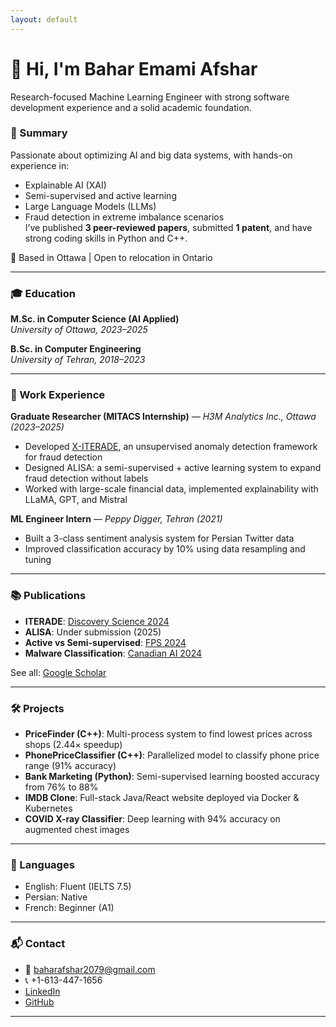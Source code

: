 ```yaml
---
layout: default
---
```


# 👋 Hi, I'm Bahar Emami Afshar

Research-focused Machine Learning Engineer with strong software development experience and a solid academic foundation.

### 🧠 Summary
Passionate about optimizing AI and big data systems, with hands-on experience in:
- Explainable AI (XAI)
- Semi-supervised and active learning
- Large Language Models (LLMs)
- Fraud detection in extreme imbalance scenarios  
I’ve published **3 peer-reviewed papers**, submitted **1 patent**, and have strong coding skills in Python and C++.

📍 Based in Ottawa | Open to relocation in Ontario

---

### 🎓 Education

**M.Sc. in Computer Science (AI Applied)**  
*University of Ottawa, 2023–2025*

**B.Sc. in Computer Engineering**  
*University of Tehran, 2018–2023*

---

### 💼 Work Experience

**Graduate Researcher (MITACS Internship)** — *H3M Analytics Inc., Ottawa (2023–2025)*  
- Developed [X-ITERADE](https://link.springer.com/chapter/10.1007/978-3-031-78980-9_8), an unsupervised anomaly detection framework for fraud detection  
- Designed ALISA: a semi-supervised + active learning system to expand fraud detection without labels  
- Worked with large-scale financial data, implemented explainability with LLaMA, GPT, and Mistral

**ML Engineer Intern** — *Peppy Digger, Tehran (2021)*  
- Built a 3-class sentiment analysis system for Persian Twitter data  
- Improved classification accuracy by 10% using data resampling and tuning

---

### 📚 Publications

- **ITERADE**: [Discovery Science 2024](https://link.springer.com/chapter/10.1007/978-3-031-78980-9_8)  
- **ALISA**: Under submission (2025)  
- **Active vs Semi-supervised**: [FPS 2024](https://link.springer.com/chapter/10.1007/978-3-031-87496-3_12)  
- **Malware Classification**: [Canadian AI 2024](https://caiac.pubpub.org/pub/r5yzx1s1)

See all: [Google Scholar](https://scholar.google.ca/citations?user=1a4pNfgAAAAJ&hl=en)

---

### 🛠️ Projects

- **PriceFinder (C++)**: Multi-process system to find lowest prices across shops (2.44× speedup)
- **PhonePriceClassifier (C++)**: Parallelized model to classify phone price range (91% accuracy)
- **Bank Marketing (Python)**: Semi-supervised learning boosted accuracy from 76% to 88%
- **IMDB Clone**: Full-stack Java/React website deployed via Docker & Kubernetes
- **COVID X-ray Classifier**: Deep learning with 94% accuracy on augmented chest images

---

### 💬 Languages

- English: Fluent (IELTS 7.5)
- Persian: Native
- French: Beginner (A1)

---

### 📬 Contact

- 📧 [baharafshar2079@gmail.com](mailto:baharafshar2079@gmail.com)  
- 📞 +1-613-447-1656  
- [LinkedIn](https://linkedin.com/in/bahar-afshar)  
- [GitHub](https://github.com/beafshar)

---
